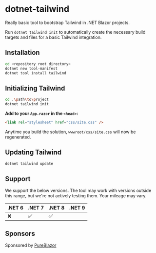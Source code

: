 ﻿# dotnet-tailwind

Really basic tool to bootstrap Tailwind in .NET Blazor projects.

Run `dotnet tailwind init` to automatically create the necessary build targets and files for a basic Tailwind integration.

## Installation

```sh
cd <repository root directory>
dotnet new tool-manifest
dotnet tool install tailwind
```

## Initializing Tailwind

```sh
cd .\path\to\project
dotnet tailwind init
```

**Add to your `App.razor` in the `<head>`:**

```html
<link rel="stylesheet" href="css/site.css" />
```

Anytime you build the solution, `wwwroot/css/site.css` will now be regenerated.

## Updating Tailwind

```sh
dotnet tailwind update
```

## Support

We support the below versions. The tool may work with versions outside this range, but we're not actively testing them. Your mileage may vary.

| .NET 6 | .NET 7 | .NET 8 | .NET 9 |
| -- | -- | -- | -- |
| ❌ | ✅ | ✅ |  |

## Sponsors

Sponsored by [PureBlazor](https://pureblazor.com)
